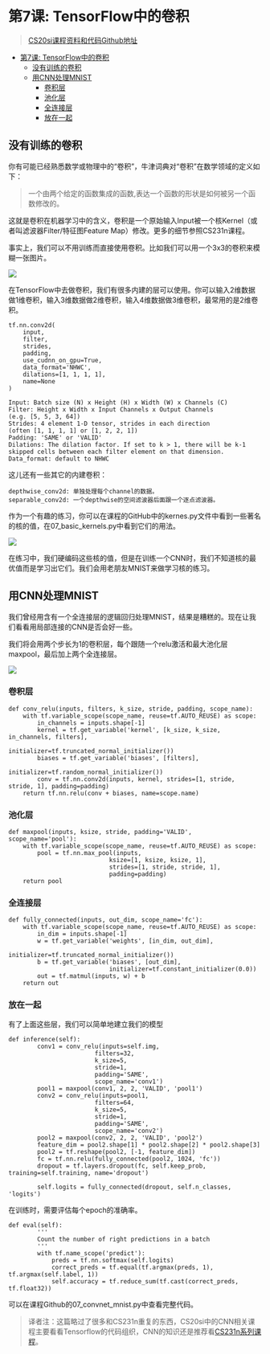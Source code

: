 # 第7课: TensorFlow中的卷积

> [CS20si课程资料和代码Github地址](https://github.com/cnscott/Stanford-CS20si)

<!-- TOC -->

- [第7课: TensorFlow中的卷积](#第7课-tensorflow中的卷积)
    - [没有训练的卷积](#没有训练的卷积)
    - [用CNN处理MNIST](#用cnn处理mnist)
        - [卷积层](#卷积层)
        - [池化层](#池化层)
        - [全连接层](#全连接层)
        - [放在一起](#放在一起)

<!-- /TOC -->

## 没有训练的卷积
你有可能已经熟悉数学或物理中的“卷积”，牛津词典对“卷积”在数学领域的定义如下：

> 一个由两个给定的函数集成的函数,表达一个函数的形状是如何被另一个函数修改的。

这就是卷积在机器学习中的含义，卷积是一个原始输入Input被一个核Kernel（或者叫滤波器Filter/特征图Feature Map）修改。更多的细节参照CS231n课程。

事实上，我们可以不用训练而直接使用卷积。比如我们可以用一个3x3的卷积来模糊一张图片。

![](http://images.cnblogs.com/cnblogs_com/tech0ne/1247403/o_Conv-Blur.jpg)

在TensorFlow中去做卷积，我们有很多内建的层可以使用。你可以输入2维数据做1维卷积，输入3维数据做2维卷积，输入4维数据做3维卷积，最常用的是2维卷积。

	tf.nn.conv2d(
	    input,
	    filter,
	    strides,
	    padding,
	    use_cudnn_on_gpu=True,
	    data_format='NHWC',
	    dilations=[1, 1, 1, 1],
	    name=None
	)
	
	Input: Batch size (N) x Height (H) x Width (W) x Channels (C)
	Filter: Height x Width x Input Channels x Output Channels
	(e.g. [5, 5, 3, 64])
	Strides: 4 element 1-D tensor, strides in each direction
	(often [1, 1, 1, 1] or [1, 2, 2, 1])
	Padding: 'SAME' or 'VALID'
	Dilations: The dilation factor. If set to k > 1, there will be k-1 skipped cells between each filter element on that dimension.
	Data_format: default to NHWC

这儿还有一些其它的内建卷积：

	depthwise_conv2d: 单独处理每个channel的数据。
	separable_conv2d: 一个depthwise的空间滤波器后面跟一个逐点滤波器。

作为一个有趣的练习，你可以在课程的GitHub中的kernes.py文件中看到一些著名的核的值，在07_basic_kernels.py中看到它们的用法。

![](http://images.cnblogs.com/cnblogs_com/tech0ne/1247403/o_Basic-Kernels.jpg)

在练习中，我们硬编码这些核的值，但是在训练一个CNN时，我们不知道核的最优值而是学习出它们。我们会用老朋友MNIST来做学习核的练习。

## 用CNN处理MNIST
我们曾经用含有一个全连接层的逻辑回归处理MNIST，结果是糟糕的。现在让我们看看用局部连接的CNN是否会好一些。

我们将会用两个步长为1的卷积层，每个跟随一个relu激活和最大池化层maxpool，最后加上两个全连接层。

![](http://images.cnblogs.com/cnblogs_com/tech0ne/1247403/o_CNN-MNIST.jpg)

### 卷积层

	def conv_relu(inputs, filters, k_size, stride, padding, scope_name):
	    with tf.variable_scope(scope_name, reuse=tf.AUTO_REUSE) as scope:
	        in_channels = inputs.shape[-1]
	        kernel = tf.get_variable('kernel', [k_size, k_size, in_channels, filters], 
	                                initializer=tf.truncated_normal_initializer())
	        biases = tf.get_variable('biases', [filters],
	                            initializer=tf.random_normal_initializer())
	        conv = tf.nn.conv2d(inputs, kernel, strides=[1, stride, stride, 1], padding=padding)
	    return tf.nn.relu(conv + biases, name=scope.name)

### 池化层

	def maxpool(inputs, ksize, stride, padding='VALID', scope_name='pool'):
	    with tf.variable_scope(scope_name, reuse=tf.AUTO_REUSE) as scope:
	        pool = tf.nn.max_pool(inputs, 
	                            ksize=[1, ksize, ksize, 1], 
	                            strides=[1, stride, stride, 1],
	                            padding=padding)
	    return pool

### 全连接层

	def fully_connected(inputs, out_dim, scope_name='fc'):
	    with tf.variable_scope(scope_name, reuse=tf.AUTO_REUSE) as scope:
	        in_dim = inputs.shape[-1]
	        w = tf.get_variable('weights', [in_dim, out_dim],
	                            initializer=tf.truncated_normal_initializer())
	        b = tf.get_variable('biases', [out_dim],
	                            initializer=tf.constant_initializer(0.0))
	        out = tf.matmul(inputs, w) + b
	    return out

### 放在一起
有了上面这些层，我们可以简单地建立我们的模型

	def inference(self):
	        conv1 = conv_relu(inputs=self.img,
	                        filters=32,
	                        k_size=5,
	                        stride=1,
	                        padding='SAME',
	                        scope_name='conv1')
	        pool1 = maxpool(conv1, 2, 2, 'VALID', 'pool1')
	        conv2 = conv_relu(inputs=pool1,
	                        filters=64,
	                        k_size=5,
	                        stride=1,
	                        padding='SAME',
	                        scope_name='conv2')
	        pool2 = maxpool(conv2, 2, 2, 'VALID', 'pool2')
	        feature_dim = pool2.shape[1] * pool2.shape[2] * pool2.shape[3]
	        pool2 = tf.reshape(pool2, [-1, feature_dim])
	        fc = tf.nn.relu(fully_connected(pool2, 1024, 'fc'))
	        dropout = tf.layers.dropout(fc, self.keep_prob, training=self.training, name='dropout')
	        
	        self.logits = fully_connected(dropout, self.n_classes, 'logits')

在训练时，需要评估每个epoch的准确率。

	def eval(self):
	        '''
	        Count the number of right predictions in a batch
	        '''
	        with tf.name_scope('predict'):
	            preds = tf.nn.softmax(self.logits)
	            correct_preds = tf.equal(tf.argmax(preds, 1), tf.argmax(self.label, 1))
	            self.accuracy = tf.reduce_sum(tf.cast(correct_preds, tf.float32))

可以在课程Github的07_convnet_mnist.py中查看完整代码。

> 译者注：这篇略过了很多和CS231n重复的东西，CS20si中的CNN相关课程主要看看Tensorflow的代码组织，CNN的知识还是推荐看[CS231n系列课程](https://mp.csdn.net/mdeditor/80964012)。